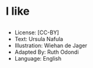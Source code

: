 # I like

##

##

##

##

##

##

##

##

##

##

##

##
* License: [CC-BY]
* Text: Ursula Nafula
* Illustration: Wiehan de Jager
* Adapted By: Ruth Odondi
* Language: English
